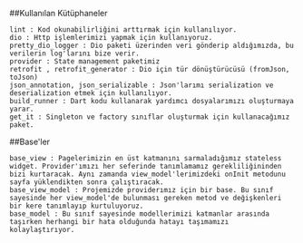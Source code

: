 ##Kullanılan Kütüphaneler

    lint : Kod okunabilirliğini arttırmak için kullanılıyor.
    dio : Http işlemlerimizi yapmak için kullanıyoruz.
    pretty_dio_logger : Dio paketi üzerinden veri gönderip aldığımızda, bu verilerin log'larını bize verir.
    provider : State management paketimiz
    retrofit , retrofit_generator : Dio için tür dönüştürücüsü (fromJson, toJson)
    json_annotation, json_serializable : Json'larımı serialization ve deserialization etmek için kullanılıyor.
    build_runner : Dart kodu kullanarak yardımcı dosyalarımızı oluşturmaya yarar.
    get_it : Singleton ve factory sınıflar oluşturmak için kullanacağımız paket.

##Base'ler

    base_view : Pagelerimizin en üst katmanını sarmaladığımız stateless widget. Provider'ımızı her seferinde tanımlamamız gerekliliğininden bizi kurtaracak. Aynı zamanda view_model'lerimizdeki onInit metodunu sayfa yüklendikten sonra çalıştıracak.
    base_view_model : Projemizde providerımız için bir base. Bu sınıf sayesinde her view_model'de bulunması gereken metod ve değişkenleri bir kere tanımlayıp kurtuluyoruz.
    base_model : Bu sınıf sayesinde modellerimizi katmanlar arasında taşırken herhangi bir hata olduğunda hatayı taşımamızı kolaylaştırıyor.
